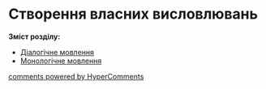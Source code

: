 <div id="hypercomments_widget" class="js-hypercomments-widget invisible"></div>

# Створення власних висловлювань

<p><b>Зміст розділу:</b></p>
<ul type="disc">
<li><a href="https://ukrmon59.ed-era.com/1/dialogichne_movlennya.html">Діалогічне мовлення</a></li>
<li><a href="https://ukrmon59.ed-era.com/1/monologychne_movlennya.html">Монологічне мовлення</a></li>
</ul>

<div class="js-hypercomments-container">
<a href="http://hypercomments.com" class="hc-link" title="comments widget">comments powered by HyperComments</a>
</div>